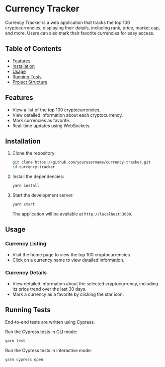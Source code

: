 # Currency Tracker

Currency Tracker is a web application that tracks the top 100 cryptocurrencies, displaying their details, including rank, price, market cap, and more. Users can also mark their favorite currencies for easy access.

## Table of Contents

- [Features](#features)
- [Installation](#installation)
- [Usage](#usage)
- [Running Tests](#running-tests)
- [Project Structure](#project-structure)

## Features

- View a list of the top 100 cryptocurrencies.
- View detailed information about each cryptocurrency.
- Mark currencies as favorite.
- Real-time updates using WebSockets.

## Installation

1. Clone the repository:

   ```bash
   git clone https://github.com/yourusername/currency-tracker.git
   cd currency-tracker
   ```

2. Install the dependencies:

   ```bash
   yarn install
   ```

3. Start the development server:

   ```bash
   yarn start
   ```

   The application will be available at `http://localhost:3000`.

## Usage

### Currency Listing

- Visit the home page to view the top 100 cryptocurrencies.
- Click on a currency name to view detailed information.

### Currency Details

- View detailed information about the selected cryptocurrency, including its price trend over the last 30 days.
- Mark a currency as a favorite by clicking the star icon.

## Running Tests

End-to-end tests are written using Cypress.

Run the Cypress tests in CLI mode:

```bash
yarn test
```

Run the Cypress tests in interactive mode:

```bash
yarn cypress open
```